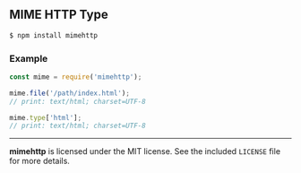 ## MIME HTTP Type

```sh
$ npm install mimehttp
```
### Example
```js
const mime = require('mimehttp');

mime.file('/path/index.html');
// print: text/html; charset=UTF-8

mime.type['html'];
// print: text/html; charset=UTF-8
```

--------------------------------------------------------
**mimehttp** is licensed under the MIT license. See the included `LICENSE` file for more details.
